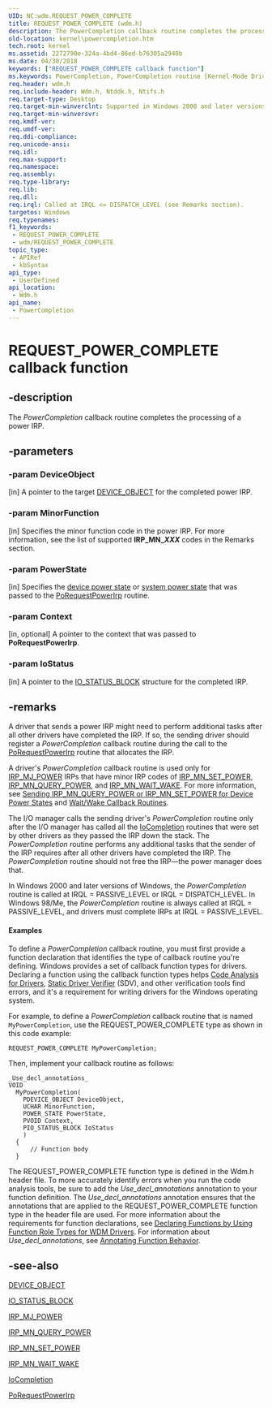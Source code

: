 ```yaml
---
UID: NC:wdm.REQUEST_POWER_COMPLETE
title: REQUEST_POWER_COMPLETE (wdm.h)
description: The PowerCompletion callback routine completes the processing of a power IRP.
old-location: kernel\powercompletion.htm
tech.root: kernel
ms.assetid: 2272790e-324a-4bd4-86ed-b76305a2940b
ms.date: 04/30/2018
keywords: ["REQUEST_POWER_COMPLETE callback function"]
ms.keywords: PowerCompletion, PowerCompletion routine [Kernel-Mode Driver Architecture], REQUEST_POWER_COMPLETE, kernel.powercompletion, wdm/PowerCompletion
req.header: wdm.h
req.include-header: Wdm.h, Ntddk.h, Ntifs.h
req.target-type: Desktop
req.target-min-winverclnt: Supported in Windows 2000 and later versions of Windows.
req.target-min-winversvr: 
req.kmdf-ver: 
req.umdf-ver: 
req.ddi-compliance: 
req.unicode-ansi: 
req.idl: 
req.max-support: 
req.namespace: 
req.assembly: 
req.type-library: 
req.lib: 
req.dll: 
req.irql: Called at IRQL <= DISPATCH_LEVEL (see Remarks section).
targetos: Windows
req.typenames: 
f1_keywords:
 - REQUEST_POWER_COMPLETE
 - wdm/REQUEST_POWER_COMPLETE
topic_type:
 - APIRef
 - kbSyntax
api_type:
 - UserDefined
api_location:
 - Wdm.h
api_name:
 - PowerCompletion
---
```


# REQUEST_POWER_COMPLETE callback function


## -description

The <i>PowerCompletion</i> callback routine completes the processing of a power IRP.

## -parameters

### -param DeviceObject 

[in]
A pointer to the target <a href="/windows-hardware/drivers/ddi/wdm/ns-wdm-_device_object">DEVICE_OBJECT</a> for the completed power IRP.

### -param MinorFunction 

[in]
Specifies the minor function code in the power IRP. For more information, see the list of supported <b>IRP_MN_<i>XXX</i></b> codes in the Remarks section.

### -param PowerState 

[in]
Specifies the <a href="/windows-hardware/drivers/kernel/device-power-states">device power state</a> or <a href="/windows-hardware/drivers/kernel/system-power-states">system power state</a> that was passed to the <a href="/windows-hardware/drivers/ddi/wdm/nf-wdm-porequestpowerirp">PoRequestPowerIrp</a> routine.

### -param Context 

[in, optional]
A pointer to the context that was passed to <b>PoRequestPowerIrp</b>.

### -param IoStatus 

[in]
A pointer to the <a href="/windows-hardware/drivers/ddi/wdm/ns-wdm-_io_status_block">IO_STATUS_BLOCK</a> structure for the completed IRP.

## -remarks

A driver that sends a power IRP might need to perform additional tasks after all other drivers have completed the IRP. If so, the sending driver should register a <i>PowerCompletion</i> callback routine during the call to the <a href="/windows-hardware/drivers/ddi/wdm/nf-wdm-porequestpowerirp">PoRequestPowerIrp</a> routine that allocates the IRP.

A driver's <i>PowerCompletion</i> callback routine is used only for <a href="/windows-hardware/drivers/kernel/irp-mj-power">IRP_MJ_POWER</a> IRPs that have minor IRP codes of <a href="/windows-hardware/drivers/kernel/irp-mn-set-power">IRP_MN_SET_POWER</a>, <a href="/windows-hardware/drivers/kernel/irp-mn-query-power">IRP_MN_QUERY_POWER</a>, and <a href="/windows-hardware/drivers/kernel/irp-mn-wait-wake">IRP_MN_WAIT_WAKE</a>. For more information, see <a href="/windows-hardware/drivers/kernel/sending-irp-mn-query-power-or-irp-mn-set-power-for-device-power-states">Sending IRP_MN_QUERY_POWER or IRP_MN_SET_POWER for Device Power States</a> and <a href="/windows-hardware/drivers/kernel/wait-wake-callback-routines">Wait/Wake Callback Routines</a>.

The I/O manager calls the sending driver's <i>PowerCompletion</i> routine only after the I/O manager has called all the <a href="/windows-hardware/drivers/ddi/wdm/nc-wdm-io_completion_routine">IoCompletion</a> routines that were set by other drivers as they passed the IRP down the stack. The <i>PowerCompletion</i> routine performs any additional tasks that the sender of the IRP requires after all other drivers have completed the IRP. The <i>PowerCompletion</i> routine should not free the IRP—the power manager does that.

In Windows 2000 and later versions of Windows, the <i>PowerCompletion</i> routine is called at IRQL = PASSIVE_LEVEL or IRQL = DISPATCH_LEVEL. In Windows 98/Me, the <i>PowerCompletion</i> routine is always called at IRQL = PASSIVE_LEVEL, and drivers must complete IRPs at IRQL = PASSIVE_LEVEL.



#### Examples

To define a <i>PowerCompletion</i> callback routine, you must first provide a function declaration that identifies the type of callback routine you're defining. Windows provides a set of callback function types for drivers. Declaring a function using the callback function types helps <a href="/windows-hardware/drivers/devtest/code-analysis-for-drivers">Code Analysis for Drivers</a>, <a href="/windows-hardware/drivers/devtest/static-driver-verifier">Static Driver Verifier</a> (SDV), and other verification tools find errors, and it's a requirement for writing drivers for the Windows operating system.

For example, to define a <i>PowerCompletion</i> callback routine that is named <code>MyPowerCompletion</code>, use the REQUEST_POWER_COMPLETE type as shown in this code example:


```
REQUEST_POWER_COMPLETE MyPowerCompletion;
```

Then, implement your callback routine as follows:


```
_Use_decl_annotations_
VOID
  MyPowerCompletion(
    PDEVICE_OBJECT DeviceObject,
    UCHAR MinorFunction,
    POWER_STATE PowerState,
    PVOID Context,
    PIO_STATUS_BLOCK IoStatus
    )
  {
      // Function body
  }
```

The REQUEST_POWER_COMPLETE function type is defined in the Wdm.h header file. To more accurately identify errors when you run the code analysis tools, be sure to add the _Use_decl_annotations_ annotation to your function definition. The _Use_decl_annotations_ annotation ensures that the annotations that are applied to the REQUEST_POWER_COMPLETE function type in the header file are used. For more information about the requirements for function declarations, see <a href="/windows-hardware/drivers/devtest/declaring-functions-using-function-role-types-for-wdm-drivers">Declaring Functions by Using Function Role Types for WDM Drivers</a>. For information about _Use_decl_annotations_, see <a href="/visualstudio/code-quality/annotating-function-behavior">Annotating Function Behavior</a>.

<div class="code"></div>

## -see-also

<a href="/windows-hardware/drivers/ddi/wdm/ns-wdm-_device_object">DEVICE_OBJECT</a>



<a href="/windows-hardware/drivers/ddi/wdm/ns-wdm-_io_status_block">IO_STATUS_BLOCK</a>



<a href="/windows-hardware/drivers/kernel/irp-mj-power">IRP_MJ_POWER</a>



<a href="/windows-hardware/drivers/kernel/irp-mn-query-power">IRP_MN_QUERY_POWER</a>



<a href="/windows-hardware/drivers/kernel/irp-mn-set-power">IRP_MN_SET_POWER</a>



<a href="/windows-hardware/drivers/kernel/irp-mn-wait-wake">IRP_MN_WAIT_WAKE</a>



<a href="/windows-hardware/drivers/ddi/wdm/nc-wdm-io_completion_routine">IoCompletion</a>



<a href="/windows-hardware/drivers/ddi/wdm/nf-wdm-porequestpowerirp">PoRequestPowerIrp</a>